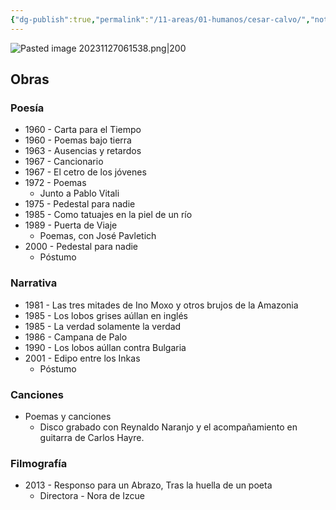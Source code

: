 ```yaml
---
{"dg-publish":true,"permalink":"/11-areas/01-humanos/cesar-calvo/","noteIcon":""}
---
```


![Pasted image 20231127061538.png|200](/img/user/10%20Entrada%20%F0%9F%9B%92/%F0%9F%92%BE%20Adjuntos/Pasted%20image%2020231127061538.png)
## Obras
### Poesía
- 1960 - Carta para el Tiempo
- 1960 - Poemas bajo tierra
- 1963 - Ausencias y retardos
- 1967 - Cancionario
- 1967 - El cetro de los jóvenes
- 1972 - Poemas
	- Junto a Pablo Vitali
- 1975 - Pedestal para nadie
- 1985 - Como tatuajes en la piel de un río
- 1989 - Puerta de Viaje
	- Poemas, con José Pavletich
- 2000 - Pedestal para nadie
	- Póstumo
### Narrativa
- 1981 - Las tres mitades de Ino Moxo y otros brujos de la Amazonia
- 1985 - Los lobos grises aúllan en inglés
- 1985 - La verdad solamente la verdad
- 1986 - Campana de Palo
- 1990 - Los lobos aúllan contra Bulgaria
- 2001 - Edipo entre los Inkas
	- Póstumo
### Canciones
- Poemas y canciones
	- Disco grabado con Reynaldo Naranjo y el acompañamiento en guitarra de Carlos Hayre.
### Filmografía
- 2013 - Responso para un Abrazo, Tras la huella de un poeta
	- Directora - Nora de Izcue​